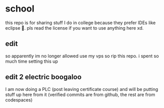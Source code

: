 # school
this repo is for sharing stuff I do in college because they prefer IDEs like eclipse 🤮. pls read the license if you want to use anything here xd.

## edit
so apparently im no longer allowed use my vps so rip this repo. i spent so much time setting this up

## edit 2 electric boogaloo
I am now doing a PLC (post leaving certificate course) and will be putting stuff up here from it
(verified commits are from github, the rest are from codespaces)
